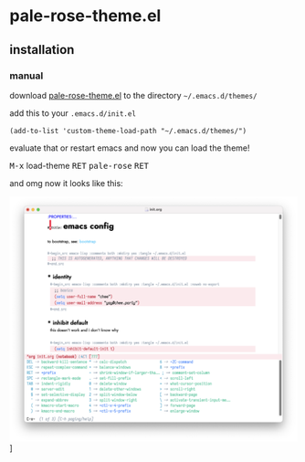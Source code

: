 # pale-rose-theme.el

## installation

### manual

download [pale-rose-theme.el](./pale-rose-theme.el) to the directory `~/.emacs.d/themes/`

add this to your `.emacs.d/init.el`

```elisp
(add-to-list 'custom-theme-load-path "~/.emacs.d/themes/")
```
evaluate that or restart emacs and now you can load the theme!

<kbd>M-x</kbd> <kdb>load-theme</kdb> <kbd>RET</kbd> <kbd>pale-rose</kbd> <kbd>RET</kbd>

and omg now it looks like this:

![screenshot](./screenshot.png)]
